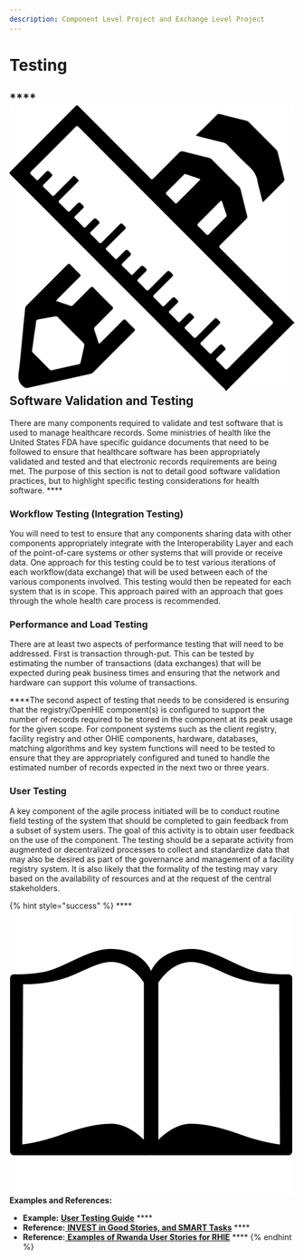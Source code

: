 ```yaml
---
description: Component Level Project and Exchange Level Project
---
```


# Testing

## \*\*\*\*![](../../.gitbook/assets/instrument.svg) **Software Validation and Testing**                     

There are many components required to validate and test software that is used to manage healthcare records.  Some ministries of health like the United States FDA have specific guidance documents that need to be followed to ensure that healthcare software has been appropriately validated and tested and that electronic records requirements are being met. The purpose of this section is not to detail good software validation practices, but to highlight specific testing considerations for health software.    ****

### **Workflow Testing \(Integration Testing\)**

You will need to test to ensure that any components sharing data with other components  appropriately integrate with the Interoperability Layer and each of the point-of-care systems or other systems that will provide or receive data.  One approach for this testing could be to test various iterations of each workflow\(data exchange\) that will be used between each of the various components involved.   This testing would then be repeated for each system that is in scope. This approach paired with an approach that goes through the whole health care process is recommended. 

### **Performance and Load Testing**

There are at least two aspects of performance testing that will need to be addressed.  First is transaction through-put.  This can be tested by estimating the number of transactions \(data exchanges\) that will be expected during peak business times and ensuring that the network and hardware can support this volume of transactions.    
  
****The second aspect of testing that needs to be considered is ensuring that the registry/OpenHIE component\(s\) is configured to support the number of records required to be stored in the component at its peak usage for the given scope.  For component systems such as the client registry, facility registry and other OHIE components, hardware, databases, matching algorithms and key system functions will need to be tested to ensure that they are appropriately configured and tuned to handle the estimated number of records expected in the next two or three years. 

### **User Testing** 

A key component of the agile process initiated will be to conduct routine field testing of the system that should be completed to gain feedback from a subset of system users.  The goal of this activity is to obtain user feedback on the use of the component.  The testing should be a separate activity from augmented or decentralized processes to collect and standardize data that may also be desired as part of the governance and management of a facility registry system.  It is also likely that the formality of the testing may vary based on the availability of resources and at the request of the central stakeholders. 

{% hint style="success" %}
\*\*\*\*![](../../.gitbook/assets/book.png) **Examples and References:**

* **Example:**  [**User Testing Guide**](https://docs.google.com/document/d/1ZGqn_0XJYdzZLTE25sUjQEkeosM5lSV5xJ0GsmAjGzU/edit?usp=sharing) ****
* **Reference:**[ **INVEST in Good Stories, and SMART Tasks**](http://xp123.com/articles/invest-in-good-stories-and-smart-tasks/) ****
* **Reference:**[ **Examples of Rwanda User Stories for RHIE**](https://wiki.ohie.org/download/attachments/10486056/RHEA%20storyboard%20%284%29.pptx?version=1&modificationDate=1386949763329&api=v2)  ****
{% endhint %}

